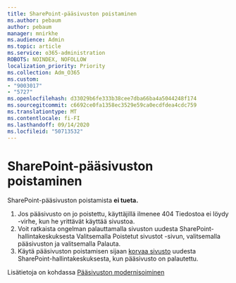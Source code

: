 ```yaml
---
title: SharePoint-pääsivuston poistaminen
ms.author: pebaum
author: pebaum
manager: mnirkhe
ms.audience: Admin
ms.topic: article
ms.service: o365-administration
ROBOTS: NOINDEX, NOFOLLOW
localization_priority: Priority
ms.collection: Adm_O365
ms.custom:
- "9003017"
- "5727"
ms.openlocfilehash: d33029b6fe333b38cee7dba66ba4a5044248f174
ms.sourcegitcommit: c6692ce0fa1358ec3529e59ca0ecdfdea4cdc759
ms.translationtype: MT
ms.contentlocale: fi-FI
ms.lasthandoff: 09/14/2020
ms.locfileid: "50713532"
---
```

# <a name="delete-the-sharepoint-root-site"></a>SharePoint-pääsivuston poistaminen

SharePoint-pääsivuston poistamista  **ei tueta.**

1.  Jos pääsivusto on jo poistettu, käyttäjillä ilmenee 404 Tiedostoa ei löydy -virhe, kun he yrittävät käyttää sivustoa.
2.  Voit ratkaista ongelman palauttamalla sivuston uudesta SharePoint-hallintakeskuksesta Valitsemalla Poistetut sivustot -sivun, valitsemalla pääsivuston ja valitsemalla Palauta. [](https://admin.microsoft.com/sharepoint?page=recycleBin&modern=true)
3.  Käytä pääsivuston poistamisen sijaan [korvaa sivusto](https://docs.microsoft.com/sharepoint/modern-root-site#replace-your-root-site)  uudesta SharePoint-hallintakeskuksesta, kun pääsivusto on palautettu.

Lisätietoja on kohdassa [Pääsivuston modernisoiminen](https://docs.microsoft.com/sharepoint/modern-root-site)